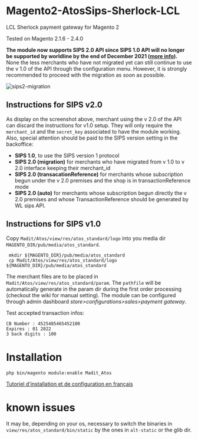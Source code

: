 # Magento2-AtosSips-Sherlock-LCL

LCL Sherlock payment gateway for Magento 2




Tested on Magento 2.1.6 - 2.4.0


**The module now supports SIPS 2.0 API since SIPS 1.0 API will no longer be supported by worldline by the end of December 2021 ([more info](https://documentation.sips.worldline.com/en/announcements/end-sips-10.html)).**
None the less merchants who have not migrated yet can still continue to use the v 1.0 of the API through the configuration menu.
However, it is strongly recommended to proceed with the migration as soon as possible.

![sips2-migration](https://user-images.githubusercontent.com/3765910/116287004-2dc5d080-a790-11eb-8f46-f8226abc2899.png)
 

## Instructions for SIPS v2.0
As display on the screenshot above, merchant using the v 2.0 of the API can discard the instructions for v1.0 setup.
They will only require the `merchant_id` and the `secret_key` associated to have the module working.
Also, special attention should be paid to the SIPS version setting in the backoffice:
 - **SIPS 1.0**, to use the SIPS version 1 protocol
 - **SIPS 2.0 (migration)** for merchants who have migrated from v 1.0 to v 2.0 interface keeping their merchant_id
 - **SIPS 2.0 (transacationReference)** for merchants whose subscription begun under the v 2.0 premises and the shop is in transactionReference mode
 - **SIPS 2.0 (auto)** for merchants whose subscription begun directly  the v 2.0 premises and whose TransactionReference should be generated by WL sips API.

## Instructions for SIPS v1.0
Copy ```Madit/Atos/view/res/atos_standard/logo``` into you media dir ```MAGENTO_DIR/pub/media/atos_standard```.
```shell
 mkdir ${MAGENTO_DIR}/pub/media/atos_standard
 cp Madit/Atos/view/res/atos_standard/logo ${MAGENTO_DIR}/pub/media/atos_standard
```
The merchant files are to be placed in ``` Madit/Atos/view/res/atos_standard/param```.
The  `pathfile` will be automatically generate in the param dir during the first order processing (checkout the wiki for manual setting).
The module can be configured through admin dashboard *store>configurations>sales>payment gateway*.

Test accepted transaction infos:

```
CB Number : 4525485465452100
Expires : 01 2022
3 back digits : 100
```

Installation
============

```php bin/magento module:enable Madit_Atos```

 [Tutoriel d'installation et de configuration en français](https://www.madit.fr/r/Q1P)

known issues
============
It may be, depending on your os, necessary to switch the binaries in ```view/res/atos_standard/bin/static``` by the ones in `alt-static` or the glib dir.

